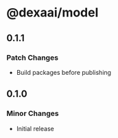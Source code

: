 # @dexaai/model

## 0.1.1

### Patch Changes

- Build packages before publishing

## 0.1.0

### Minor Changes

- Initial release
